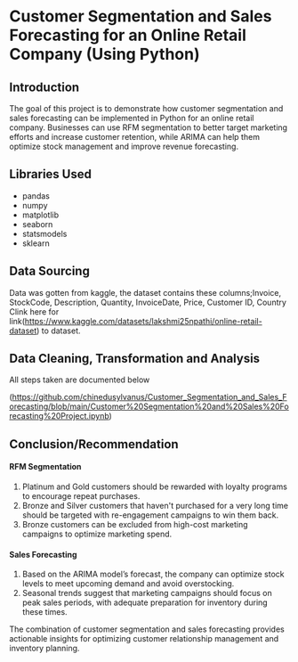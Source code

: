 # Customer Segmentation and Sales Forecasting for an Online Retail Company (Using Python)

## Introduction

The goal of this project is to demonstrate how customer segmentation and sales forecasting can be implemented in Python for an online retail company. 
Businesses can use RFM segmentation to better target marketing efforts and increase customer retention, while ARIMA can help them optimize stock management and improve revenue forecasting.

## Libraries Used

- pandas
- numpy
- matplotlib
- seaborn
- statsmodels
- sklearn

## Data Sourcing

Data was gotten from kaggle, the dataset contains these columns;Invoice, StockCode, Description, Quantity, InvoiceDate, Price, Customer ID, Country
Clink here for link(https://www.kaggle.com/datasets/lakshmi25npathi/online-retail-dataset) to dataset.

## Data Cleaning, Transformation and Analysis

All steps taken are documented below

(https://github.com/chinedusylvanus/Customer_Segmentation_and_Sales_Forecasting/blob/main/Customer%20Segmentation%20and%20Sales%20Forecasting%20Project.ipynb)


## Conclusion/Recommendation

#### RFM Segmentation

1) Platinum and Gold customers should be rewarded with loyalty programs to encourage repeat purchases.
2) Bronze and Silver customers that haven't purchased for a very long time should be targeted with re-engagement campaigns to win them back.
3) Bronze customers can be excluded from high-cost marketing campaigns to optimize marketing spend.

#### Sales Forecasting

1) Based on the ARIMA model’s forecast, the company can optimize stock levels to meet upcoming demand and avoid overstocking.
2) Seasonal trends suggest that marketing campaigns should focus on peak sales periods, with adequate preparation for inventory during these times.

The combination of customer segmentation and sales forecasting provides actionable insights for optimizing customer relationship management and inventory planning.
